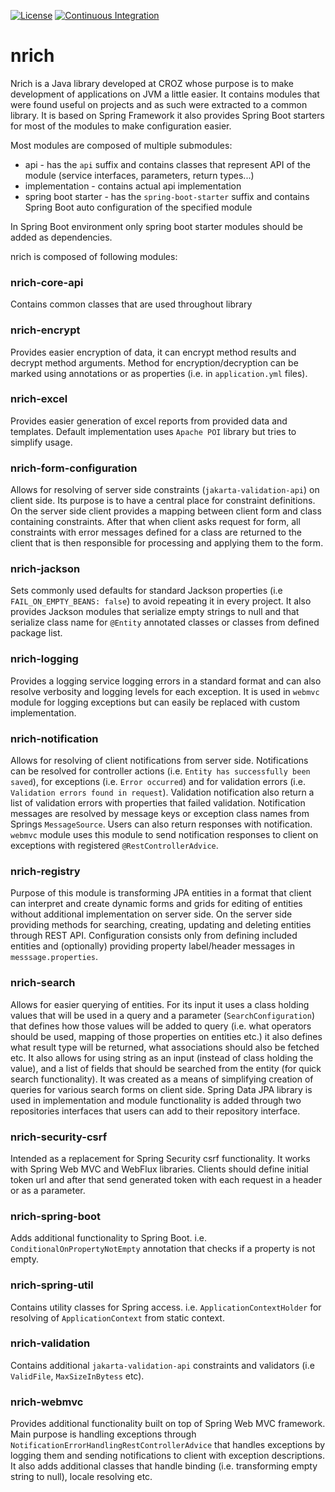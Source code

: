 [![License](https://img.shields.io/badge/License-Apache%202.0-success.svg)](https://opensource.org/licenses/Apache-2.0)
[![Continuous Integration](https://github.com/croz-ltd/nrich/actions/workflows/ci.yml/badge.svg?branch=master)](https://github.com/croz-ltd/nrich/actions/workflows/ci.yml)

# nrich

Nrich is a Java library developed at CROZ whose purpose is to make development of applications on JVM a little easier.
It contains modules that were found useful on projects and as such were extracted to a common library.
It is based on Spring Framework it also provides Spring Boot starters for most of the modules to make 
configuration easier.

Most modules are composed of multiple submodules: 

- api - has the `api` suffix and contains classes that represent API of the module (service interfaces, parameters, return types...)
- implementation - contains actual api implementation
- spring boot starter - has the `spring-boot-starter` suffix and contains Spring Boot auto configuration of the specified module 

In Spring Boot environment only spring boot starter modules should be added as dependencies.

nrich is composed of following modules:

### nrich-core-api
  
  Contains common classes that are used throughout library
  
### nrich-encrypt
   
   Provides easier encryption of data, it can encrypt method results and decrypt method arguments.
   Method for encryption/decryption can be marked using annotations or as properties (i.e. in `application.yml` files).
   
### nrich-excel

  Provides easier generation of excel reports from provided data and templates. Default implementation uses `Apache POI` library but tries to 
  simplify usage.

### nrich-form-configuration

  Allows for resolving of server side constraints (`jakarta-validation-api`) on client side. 
  Its purpose is to have a central place for constraint definitions. On the server side client provides a mapping between client form and class containing constraints. After that when client asks request for form, all constraints with error messages defined for a class are returned to the client
  that is then responsible for processing and applying them to the form.

### nrich-jackson

  Sets commonly used defaults for standard Jackson properties (i.e `FAIL_ON_EMPTY_BEANS: false`) to avoid repeating
  it in every project. It also provides Jackson modules that serialize empty strings to null and that serialize class name for `@Entity` annotated
  classes or classes from defined package list.

### nrich-logging

  Provides a logging service logging errors in a standard format and can also resolve verbosity and logging levels
  for each exception. It is used in `webmvc` module for logging exceptions but can easily be 
  replaced with custom implementation.

### nrich-notification

  Allows for resolving of client notifications from server side. Notifications can be resolved for controller actions (i.e. `Entity has successfully been saved`), 
  for exceptions (i.e. `Error occurred`) and for validation errors (i.e. `Validation errors found in request`). Validation notification also return a list of validation errors with properties that failed validation. 
  Notification messages are resolved by message keys or exception class names from Springs `MessageSource`.
  Users can also return responses with notification. `webmvc` module uses this module to send notification responses to client on exceptions with registered
  `@RestControllerAdvice`.
  
  
### nrich-registry

  Purpose of this module is transforming JPA entities in a format that client can interpret
  and create dynamic forms and grids for editing of entities without additional implementation
  on server side. On the server side providing methods for searching, creating, updating and deleting
  entities through REST API. Configuration consists only from defining included entities and (optionally) providing
  property label/header messages in `messsage.properties`.  


### nrich-search

  Allows for easier querying of entities. For its input it uses a class holding values that will be used
  in a query and a parameter (`SearchConfiguration`) that defines how those values will be added to query (i.e. what operators should be used, mapping of those properties on entities etc.) it also defines what result
  type will be returned, what associations should also be fetched etc. It also allows for using string as an input (instead of class holding the value), and a list of fields that should be searched from the entity (for quick search functionality).
  It was created as a means of simplifying creation of queries for various search forms on client side.
  Spring Data JPA library is used in implementation and module functionality is added through two repositories interfaces that users can add to their repository interface.
  
### nrich-security-csrf

   Intended as a replacement for Spring Security csrf functionality. It works with Spring Web MVC and WebFlux libraries. Clients should define initial token url and after that send generated
   token with each request in a header or as a parameter.

### nrich-spring-boot
   
   Adds additional functionality to Spring Boot. i.e. `ConditionalOnPropertyNotEmpty` annotation
   that checks if a property is not empty.
   
### nrich-spring-util
   
   Contains utility classes for Spring access. i.e. `ApplicationContextHolder` for resolving of `ApplicationContext`
   from static context. 

### nrich-validation
   
  Contains additional `jakarta-validation-api` constraints and validators (i.e `ValidFile`, `MaxSizeInBytess` etc).
  
### nrich-webmvc

  Provides additional functionality built on top of Spring Web MVC framework. Main purpose is handling exceptions through `NotificationErrorHandlingRestControllerAdvice` that 
  handles exceptions by logging them and sending notifications to client with exception descriptions.
  It also adds additional classes that handle binding (i.e. transforming empty string to null), locale resolving etc.
